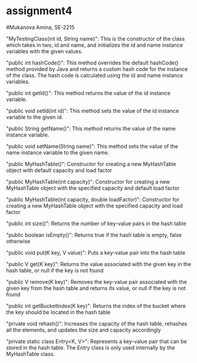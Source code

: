 # assignment4
#Mukanova Amina, SE-2215


"MyTestingClass(int id, String name)": This is the constructor of the class which takes in two,
id and name, and initializes the id and name instance variables with the given values.


"public int hashCode()": This method overrides the default hashCode() method provided
by Java and returns a custom hash code for the instance of the class. 
The hash code is calculated using the id and name instance variables.


"public int getId()": This method returns the value of the id instance variable.


"public void setId(int id)": This method sets the value of the id instance variable to the given id.


"public String getName()": This method returns the value of the name instance variable.


"public void setName(String name)": This method sets the value of the name instance variable to the given name.


"public MyHashTable()": Constructor for creating a new MyHashTable object with default
capacity and load factor


"public MyHashTable(int capacity)": Constructor for creating a new MyHashTable object with 
the specified capacity and default load factor


"public MyHashTable(int capacity, double loadFactor)": Constructor for creating a new MyHashTable
object with the specified capacity and load factor


"public int size()": Returns the number of key-value pairs in the hash table


"public boolean isEmpty()": Returns true if the hash table is empty, false otherwise


"public void put(K key, V value)": Puts a key-value pair into the hash table


"public V get(K key)": Returns the value associated with the given key in the hash table,
or null if the key is not found


"public V remove(K key)": Removes the key-value pair associated with the given key 
from the hash table and returns its value, or null if the key is not found


"public int getBucketIndex(K key)": Returns the index of the bucket where the key should be
located in the hash table


"private void rehash()": Increases the capacity of the hash table, rehashes all the elements,
and updates the size and capacity accordingly


"private static class Entry<K, V>": Represents a key-value pair that can be stored in the hash table. 
The Entry class is only used internally by the MyHashTable class.